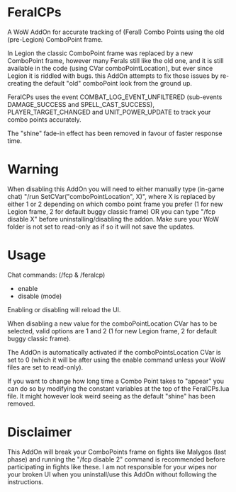 # FeralCPs

A WoW AddOn for accurate tracking of (Feral) Combo Points using the old (pre-Legion) ComboPoint frame.

In Legion the classic ComboPoint frame was replaced by a new ComboPoint frame, however many Ferals still like the old one, and it is
still available in the code (using CVar comboPointLocation), but ever since Legion it is riddled with bugs. this
AddOn attempts to fix those issues by re-creating the default "old" comboPoint look from the ground up.

FeralCPs uses the event COMBAT_LOG_EVENT_UNFILTERED (sub-events DAMAGE_SUCCESS and SPELL_CAST_SUCCESS), PLAYER_TARGET_CHANGED and UNIT_POWER_UPDATE
to track your combo points accurately.

The "shine" fade-in effect has been removed in favour of faster response time.

# Warning

When disabling this AddOn you will need to either manually type (in-game chat) "/run SetCVar("comboPointLocation", X)", where X is replaced by either 1 or 2 depending on which
combo point frame you prefer (1 for new Legion frame, 2 for default buggy classic frame) OR you can type "/fcp disable X" before uninstalling/disabling the addon. Make sure your WoW folder is not
set to read-only as if so it will not save the updates.
# Usage

Chat commands: (/fcp & /feralcp)
  - enable
  - disable (mode)
  
Enabling or disabling will reload the UI. 

When disabling a new value for the comboPointLocation CVar has to be selected, valid options are 1 and 2 (1 for new Legion frame, 2 for default buggy classic frame).

The AddOn is automatically activated if the comboPointsLocation CVar is set to 0 (which it will be after using the enable command unless your WoW files are set to read-only).

If you want to change how long time a Combo Point takes to "appear" you can do so by modifying the constant variables at the top of the FeralCPs.lua file.
It might however look weird seeing as the default "shine" has been removed.

# Disclaimer

This AddOn will break your ComboPoints frame on fights like Malygos (last phase) and running the "/fcp disable 2" command is recommended before participating in fights
like these. I am not responsible for your wipes nor your broken UI when you uninstall/use this AddOn without following the instructions.

